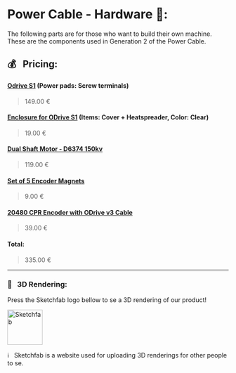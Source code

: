 # Power Cable - Hardware 🔨:

The following parts are for those who want to build their own machine. These are the components used in Generation 2 of the Power Cable.
## 💰 &nbsp; Pricing:
#### [Odrive S1](https://eu.odriverobotics.com/shop/odrive-s1) (Power pads: Screw terminals)
> 149.00 €

#### [Enclosure for ODrive S1](https://eu.odriverobotics.com/shop/enclosure-for-odrive-s1) (Items: Cover + Heatspreader, Color: Clear)
> 19.00 €

#### [Dual Shaft Motor - D6374 150kv](https://eu.odriverobotics.com/shop/odrive-custom-motor-d6374-150kv)
> 119.00 €

#### [Set of 5 Encoder Magnets](https://eu.odriverobotics.com/shop/set-of-5-encoder-magnets)
> 9.00 €

#### [20480 CPR Encoder with ODrive v3 Cable](https://odriverobotics.com/shop/20480-cpr-encoder-with-odrive-cable)
> 39.00 €

#### Total:
> 335.00 € 

___ 

### 👏 &nbsp; 3D Rendering:
Press the Sketchfab logo bellow to se a 3D rendering of our product!

<a href = "https://sketchfab.com/3d-models/projekt3d-6b6fb44155ed42e9aa5e08ebe1b3ae99">
  <img src="https://github.com/HugoPersson01/Project-Course-2-KTH-Digital-Training-Equipment/blob/main/pictures/sketchfab.png" alt="Sketchfab" width="80" height = "80">
</a>

ℹ️ &nbsp; Sketchfab is a website used for uploading 3D renderings for other people to se.
